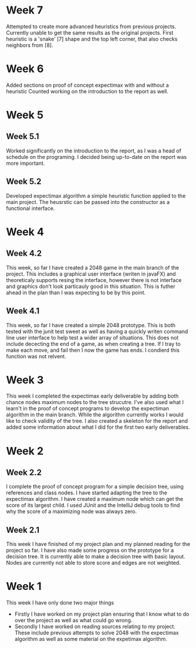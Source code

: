 # Week 7
Attempted to create more advanced heuristics from previous projects.
Currently unable to get the same results as the original projects.
First heuristic is a 'snake' [7] shape and the top left corner,
that also checks neighbors from [8].

# Week 6
Added sections on proof of concept expectimax with and without a heuristic
Counted working on the introduction to the report as well.

# Week 5
## Week 5.1
Worked significantly on the introduction to the report, as I was a head of
schedule on the programing. I decided being up-to-date on the report was more
important.

## Week 5.2
Developed expectimax algorithm a simple heuristic function applied to the
main project. The heusrstic can be passed into the constructor as a functional
interface.

# Week 4
## Week 4.2
This week, so far I have created a 2048 game in the main branch of the project.
This includes a graphical user interface (writen in javaFX) and theoreticaly
supports resing the interface, however there is not interface and graphics don't
look particauly good in this situation. This is futher ahead in the plan than
I was expecting to be by this point.


## Week 4.1
This week, so far I have created a simple 2048 prototype. This is both tested
with the junit test sweet as well as having a quickly writen command line
user interface to help test a wider array of situations. This does not include
dececting the end of a game, as when creating a tree. If I tray to make each move,
and fail then I now the game has ends. I condierd this function was not relvent.

# Week 3

This week I completed the expectimax early deliverable by adding both chance nodes
maximum nodes to the tree strucutre. I've also used what I learn't in the proof of
concept programs to develop the expectiman algorithm in the main branch. While the
algorithm currently works I would like to check validity of the tree. I also created 
a skeleton for the report and added some information about what I did for the first 
two early deliverables.

# Week 2

## Week 2.2

I complete the proof of concept program for a simple decision tree,
using references and class nodes. I have started adapting the tree to
the expectimax algorithm. I have created a maximum node which can get the score
of its largest child. I used JUnit and the IntelliJ debug tools to find why the
score of a maximizing node was always zero.

## Week 2.1

This week I have finished of my project plan and my planned reading for the
project so far. I have also made some progress on the prototype for a
decision tree. It is currently able to make a decision tree with basic layout.
Nodes are currently not able to store score and edges are not weighted.

# Week 1

This week I have only done two major things

* Firstly I have worked on my project plan ensuring that I know what to do over the
  project as well as what could go wrong.
* Secondly I have worked on reading sources relating to my project. These include 
  previous attempts to solve 2048 with the expectimax algorithm as well as some 
  material on the expetimax algorithm.
